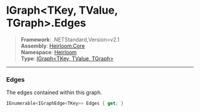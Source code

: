 # IGraph\<TKey, TValue, TGraph>.Edges

> **Framework**: .NETStandard,Version=v2.1  
> **Assembly**: [Heirloom.Core][0]  
> **Namespace**: [Heirloom][0]  
> **Type**: [IGraph\<TKey, TValue, TGraph>][1]  

--------------------------------------------------------------------------------

### Edges

The edges contained within this graph.

```cs
IEnumerable<IGraphEdge<TKey>> Edges { get; }
```

[0]: ../Heirloom.Core.md
[1]: Heirloom.IGraph[TKey,TValue,TGraph].md
